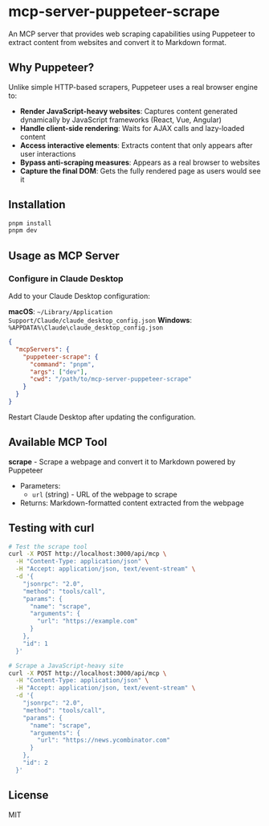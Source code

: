 # mcp-server-puppeteer-scrape

An MCP server that provides web scraping capabilities using Puppeteer to extract content from websites and convert it to Markdown format.

## Why Puppeteer?

Unlike simple HTTP-based scrapers, Puppeteer uses a real browser engine to:

- **Render JavaScript-heavy websites**: Captures content generated dynamically by JavaScript frameworks (React, Vue, Angular)
- **Handle client-side rendering**: Waits for AJAX calls and lazy-loaded content
- **Access interactive elements**: Extracts content that only appears after user interactions
- **Bypass anti-scraping measures**: Appears as a real browser to websites
- **Capture the final DOM**: Gets the fully rendered page as users would see it

## Installation

```bash
pnpm install
pnpm dev
```

## Usage as MCP Server

### Configure in Claude Desktop

Add to your Claude Desktop configuration:

**macOS**: `~/Library/Application Support/Claude/claude_desktop_config.json`
**Windows**: `%APPDATA%\Claude\claude_desktop_config.json`

```json
{
  "mcpServers": {
    "puppeteer-scrape": {
      "command": "pnpm",
      "args": ["dev"],
      "cwd": "/path/to/mcp-server-puppeteer-scrape"
    }
  }
}
```

Restart Claude Desktop after updating the configuration.

## Available MCP Tool

**scrape** - Scrape a webpage and convert it to Markdown powered by Puppeteer
   - Parameters: 
     - `url` (string) - URL of the webpage to scrape
   - Returns: Markdown-formatted content extracted from the webpage

## Testing with curl

```bash
# Test the scrape tool
curl -X POST http://localhost:3000/api/mcp \
  -H "Content-Type: application/json" \
  -H "Accept: application/json, text/event-stream" \
  -d '{
    "jsonrpc": "2.0",
    "method": "tools/call",
    "params": {
      "name": "scrape",
      "arguments": {
        "url": "https://example.com"
      }
    },
    "id": 1
  }'

# Scrape a JavaScript-heavy site
curl -X POST http://localhost:3000/api/mcp \
  -H "Content-Type: application/json" \
  -H "Accept: application/json, text/event-stream" \
  -d '{
    "jsonrpc": "2.0",
    "method": "tools/call",
    "params": {
      "name": "scrape",
      "arguments": {
        "url": "https://news.ycombinator.com"
      }
    },
    "id": 2
  }'
```

## License

MIT
